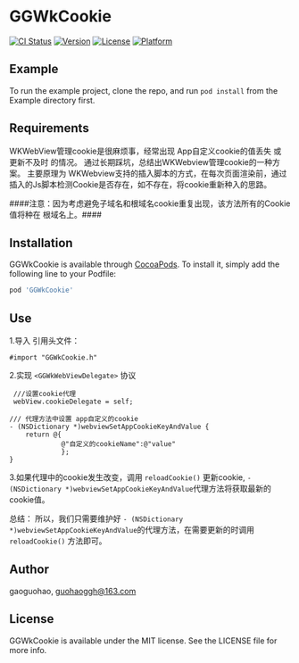 # GGWkCookie

[![CI Status](https://img.shields.io/travis/gaoguohao/GGWkCookie.svg?style=flat)](https://travis-ci.org/gaoguohao/GGWkCookie)
[![Version](https://img.shields.io/cocoapods/v/GGWkCookie.svg?style=flat)](https://cocoapods.org/pods/GGWkCookie)
[![License](https://img.shields.io/cocoapods/l/GGWkCookie.svg?style=flat)](https://cocoapods.org/pods/GGWkCookie)
[![Platform](https://img.shields.io/cocoapods/p/GGWkCookie.svg?style=flat)](https://cocoapods.org/pods/GGWkCookie)

## Example

To run the example project, clone the repo, and run `pod install` from the Example directory first.

## Requirements
WKWebView管理cookie是很麻烦事，经常出现 App自定义cookie的值丢失 或 更新不及时 的情况。
通过长期踩坑，总结出WKWebview管理cookie的一种方案。
主要原理为 WKWebview支持的插入脚本的方式，在每次页面渲染前，通过插入的Js脚本检测Cookie是否存在，如不存在，将cookie重新种入的思路。

####注意：因为考虑避免子域名和根域名cookie重复出现，该方法所有的Cookie值将种在 根域名上。####

## Installation

GGWkCookie is available through [CocoaPods](https://cocoapods.org). To install
it, simply add the following line to your Podfile:

```ruby
pod 'GGWkCookie'
```

## Use
1.导入 引用头文件： 
```objc
#import "GGWkCookie.h"
```

2.实现 ```<GGWkWebViewDelegate>``` 协议 
```objc
 ///设置cookie代理
 webView.cookieDelegate = self;

/// 代理方法中设置 app自定义的cookie
- (NSDictionary *)webviewSetAppCookieKeyAndValue {
    return @{
             @"自定义的cookieName":@"value"
             };
}
```

3.如果代理中的cookie发生改变，调用 ```reloadCookie()``` 更新cookie,  ```- (NSDictionary *)webviewSetAppCookieKeyAndValue```代理方法将获取最新的cookie值。

总结：
所以，我们只需要维护好 ```- (NSDictionary *)webviewSetAppCookieKeyAndValue```的代理方法，在需要更新的时调用 ```reloadCookie()``` 方法即可。


## Author

gaoguohao, guohaoggh@163.com

## License

GGWkCookie is available under the MIT license. See the LICENSE file for more info.
